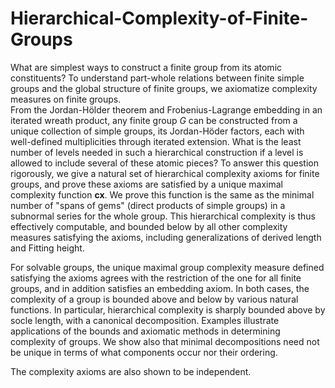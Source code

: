 # Hierarchical-Complexity-of-Finite-Groups

What are simplest ways to construct a finite group from its atomic constituents?   To understand part-whole relations between finite simple groups and the global structure of finite groups, we axiomatize complexity measures on finite groups.  
From the Jordan-Hölder theorem and Frobenius-Lagrange embedding in an iterated wreath product, any finite group _G_ can be constructed from a unique collection of simple groups, its Jordan-Höder factors, each with well-defined multiplicities through iterated extension. What is the least number of levels needed in such a hierarchical construction if a level is allowed to include several of these atomic pieces? 
To answer this question rigorously, we give a natural set of hierarchical complexity axioms for finite groups, and prove these axioms are satisfied by a unique maximal complexity function **cx**. 
We prove this function is the same as the minimal number of "spans of gems" (direct products of simple groups) in a subnormal series for the whole group.   This hierarchical complexity is thus effectively computable, and bounded below by all other complexity measures satisfying the axioms, including generalizations of derived length and Fitting height.  

For solvable groups, the unique maximal group complexity measure defined satisfying the axioms agrees with the restriction of the one for all finite groups, and in addition satisfies an embedding axiom.  In both cases, the complexity of a group is bounded above and below by various natural functions. In particular, hierarchical complexity is sharply bounded above by socle length, with a canonical decomposition. Examples illustrate applications of the bounds and axiomatic methods in determining complexity of groups. We show also that minimal decompositions need not be unique in terms of what components occur nor their ordering. 

The complexity axioms are also shown to be independent.

